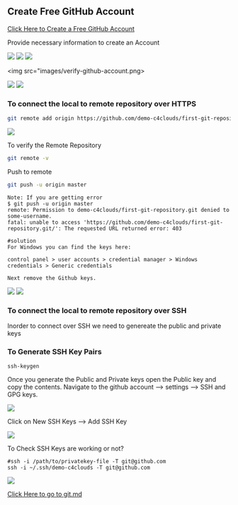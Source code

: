 ## Create Free GitHub Account

[Click Here to Create a Free GitHub Account](https://github.com/join)

Provide necessary information to create an Account

<img src="images/create-github-account.png">

<img src="images/github-choose-free-plan.PNG">

<img src="images/github-complete-setup.PNG">

<img src="images/verify-github-account.png>

<img src="images/create-a-repository.PNG">

<img src="images/create-a-new-repository.PNG">

### To connect the local to remote repository over  HTTPS 

```bash
git remote add origin https://github.com/demo-c4clouds/first-git-repository.git
```

<img src="images/conntct-local-to-remote-https.PNG">

To verify the Remote Repository
```bash
git remote -v
```
Push to remote
```bash
git push -u origin master
```
```code
Note: If you are getting error
$ git push -u origin master
remote: Permission to demo-c4clouds/first-git-repository.git denied to some-username.
fatal: unable to access 'https://github.com/demo-c4clouds/first-git-repository.git/': The requested URL returned error: 403

#solution
For Windows you can find the keys here:

control panel > user accounts > credential manager > Windows credentials > Generic credentials

Next remove the Github keys.
```

<img src="images/github-login.PNG">

<img src="images/git-push-origin-master-status.PNG">

### To connect the local to remote repository over  SSH
Inorder to connect over SSH we need to genereate the public and private keys


### To Generate SSH Key Pairs
```
ssh-keygen
```

Once you generate the Public and Private keys open the Public key and copy the contents. Navigate to the github account --> settings --> SSH and GPG keys.

<img src="images/ssh-and-gpg-keys.PNG">

Click on New SSH Keys --> Add SSH Key

<img src="images/add-ssh-public-key.PNG">

To Check SSH Keys are working or not?
```code
#ssh -i /path/to/privatekey-file -T git@github.com
ssh -i ~/.ssh/demo-c4clouds -T git@github.com
```

<img src="images/ssh-connection-check.PNG">

[Click Here to go to git.md](https://github.com/submah/git-tutorial/blob/master/git.md)


